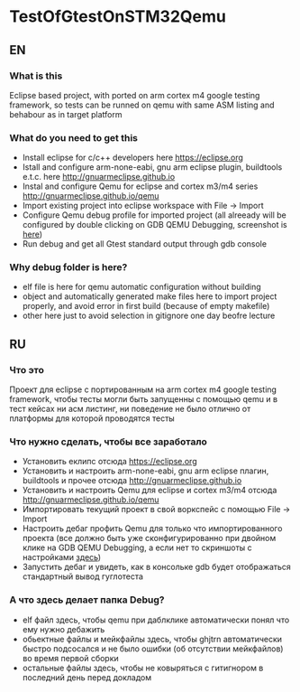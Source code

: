 # TestOfGtestOnSTM32Qemu 
## EN 
### What is this
Eclipse based project, with ported on arm cortex m4 google testing framework, so tests can be runned on qemu with same ASM listing and behabour as in target platform
### What do you need to get this
+ Install eclipse for c/c++ developers here  https://eclipse.org
+ Istall and configure arm-none-eabi, gnu arm eclipse plugin, buildtools e.t.c. here http://gnuarmeclipse.github.io
+ Instal and configure Qemu for eclipse and cortex m3/m4 series http://gnuarmeclipse.github.io/qemu
+ Import existing project into eclipse workspace with File -> Import
+ Configure Qemu debug profile for imported project (all alreeady will be configured by double clicking on GDB QEMU Debugging, screenshot is [here](https://github.com/ThatEmbeddedGuy/TestOfGtestOnSTM32Qemu/blob/master/screen/onfigure.png))
+ Run debug and get all Gtest standard output through gdb console
### Why debug folder is here?
+ elf file is here for qemu automatic configuration without building
+ object and automatically generated make files here to import project properly, and avoid error in first build (because of empty makefile)
+ other here just to avoid selection in gitignore one day beofre lecture

## RU
### Что это
Проект для eclipse с портированным на arm cortex m4 google testing framework, чтобы тесты могли быть запущенны с помощью qemu и в тест кейсах ни асм листинг, ни поведение не было отлично от платформы для которой проводятся тесты

### Что нужно сделать, чтобы все заработало
+ Установить еклипс отсюда  https://eclipse.org
+ Установить и настроить arm-none-eabi, gnu arm eclipse плагин, buildtools и прочее отсюда http://gnuarmeclipse.github.io
+ Установить и настроить Qemu  для eclipse и cortex m3/m4 отсюда http://gnuarmeclipse.github.io/qemu
+ Импортировать текущий проект в свой воркспейс с помощью File -> Import
+ Настроить дебаг профить Qemu для только что импортированного проекта (все должно быть  уже сконфигурированно при двойном клике на GDB QEMU Debugging, а если нет то скриншоты с настройками [здесь](https://github.com/ThatEmbeddedGuy/TestOfGtestOnSTM32Qemu/blob/master/screen/onfigure.png))
+ Запустить дебаг и увидеть, как в консольке gdb будет отображаться стандартный вывод гуглотеста
### А что здесь делает папка Debug?
+ elf файл здесь, чтобы qemu при даблклике автоматически понял что ему нужно дебажить
+ обьектные файлы и мейкфайлы здесь, чтобы ghjtrn автоматически быстро подсосался и не было ошибки (об отсутствии мейкфайлов) во время первой сборки
+ остальные файлы здесь, чтобы не ковыряться с гитигнором в последний день перед докладом
